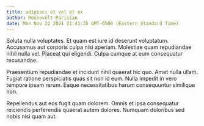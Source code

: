 ```yaml
---
title: adipisci et vel et ex
author: Roosevelt Parisian
date: Mon Nov 22 2021 21:41:35 GMT-0500 (Eastern Standard Time)
---
```

Soluta nulla voluptates. Et quam est iure id deserunt voluptatum. Accusamus aut corporis culpa nisi aperiam. Molestiae quam repudiandae nihil nulla vel. Placeat qui eligendi. Culpa cumque at eum consequatur recusandae.

 Praesentium repudiandae et incidunt nihil quaerat hic quo. Amet nulla ullam. Fugiat ratione perspiciatis quas sit non id eum. Nulla impedit in vero tempore ipsam rerum. Eaque necessitatibus harum consequuntur similique non.

 Repellendus aut eos fugit quam dolorem. Omnis et ipsa consequatur reiciendis perferendis quaerat autem dolores. Numquam doloribus sed nobis nisi quam aut.